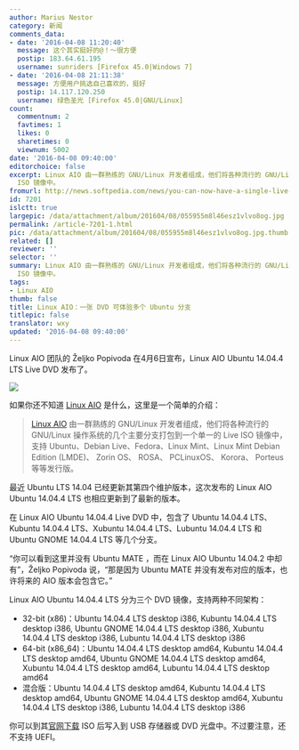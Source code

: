 ```yaml
---
author: Marius Nestor
category: 新闻
comments_data:
- date: '2016-04-08 11:20:40'
  message: 这个其实挺好的@！～很方便
  postip: 183.64.61.195
  username: sunriders [Firefox 45.0|Windows 7]
- date: '2016-04-08 21:11:38'
  message: 方便用户挑选自己喜欢的，挺好
  postip: 14.117.120.250
  username: 绿色圣光 [Firefox 45.0|GNU/Linux]
count:
  commentnum: 2
  favtimes: 1
  likes: 0
  sharetimes: 0
  viewnum: 5002
date: '2016-04-08 09:40:00'
editorchoice: false
excerpt: Linux AIO 由一群熟练的 GNU/Linux 开发者组成，他们将各种流行的 GNU/Linux 操作系统的几个主要分支打包到一个单一的 Live
  ISO 镜像中。
fromurl: http://news.softpedia.com/news/you-can-now-have-a-single-live-iso-image-with-all-the-ubuntu-14-04-4-lts-flavors-502661.shtml
id: 7201
islctt: true
largepic: /data/attachment/album/201604/08/055955m8l46esz1vlvo8og.jpg
permalink: /article-7201-1.html
pic: /data/attachment/album/201604/08/055955m8l46esz1vlvo8og.jpg.thumb.jpg
related: []
reviewer: ''
selector: ''
summary: Linux AIO 由一群熟练的 GNU/Linux 开发者组成，他们将各种流行的 GNU/Linux 操作系统的几个主要分支打包到一个单一的 Live
  ISO 镜像中。
tags:
- Linux AIO
thumb: false
title: Linux AIO：一张 DVD 可体验多个 Ubuntu 分支
titlepic: false
translator: wxy
updated: '2016-04-08 09:40:00'
---
```


Linux AIO 团队的 Željko Popivoda 在4月6日宣布，Linux AIO Ubuntu 14.04.4 LTS Live DVD 发布了。


![](/data/attachment/album/201604/08/055955m8l46esz1vlvo8og.jpg)


如果你还不知道 [Linux AIO](http://linuxaio.net/) 是什么，这里是一个简单的介绍：



> 
> [Linux AIO](http://linuxaio.net/) 由一群熟练的 GNU/Linux 开发者组成，他们将各种流行的 GNU/Linux 操作系统的几个主要分支打包到一个单一的 Live ISO 镜像中，支持 Ubuntu、Debian Live、Fedora、Linux Mint、Linux Mint Debian Edition (LMDE)、 Zorin OS、 ROSA、 PCLinuxOS、 Korora、 Porteus 等等发行版。
> 
> 
> 


最近 Ubuntu LTS 14.04 已经更新其第四个维护版本，这次发布的 Linux AIO Ubuntu 14.04.4 LTS 也相应更新到了最新的版本。


在 Linux AIO Ubuntu 14.04.4 Live DVD 中，包含了 Ubuntu 14.04.4 LTS、Kubuntu 14.04.4 LTS、Xubuntu 14.04.4 LTS、Lubuntu 14.04.4 LTS 和 Ubuntu GNOME 14.04.4 LTS 等几个分支。


“你可以看到这里并没有 Ubuntu MATE ，而在 Linux AIO Ubuntu 14.04.2 中却有”，Željko Popivoda 说，“那是因为 Ubuntu MATE 并没有发布对应的版本，也许将来的 AIO 版本会包含它。”


Linux AIO Ubuntu 14.04.4 LTS 分为三个 DVD 镜像，支持两种不同架构：


* 32-bit (x86)：Ubuntu 14.04.4 LTS desktop i386, Kubuntu 14.04.4 LTS desktop i386, Ubuntu GNOME 14.04.4 LTS desktop i386, Xubuntu 14.04.4 LTS desktop i386, Lubuntu 14.04.4 LTS desktop i386
* 64-bit (x86\_64)：Ubuntu 14.04.4 LTS desktop amd64, Kubuntu 14.04.4 LTS desktop amd64, Ubuntu GNOME 14.04.4 LTS desktop amd64, Xubuntu 14.04.4 LTS desktop amd64, Lubuntu 14.04.4 LTS desktop amd64
* 混合版：Ubuntu 14.04.4 LTS desktop amd64, Kubuntu 14.04.4 LTS desktop amd64, Ubuntu GNOME 14.04.4 LTS desktop amd64, Xubuntu 14.04.4 LTS desktop i386, Lubuntu 14.04.4 LTS desktop i386


你可以到其[官网下载](http://linuxaio.net/downloads/linux-aio-ubuntu/lts-releases/) ISO 后写入到 USB 存储器或 DVD 光盘中。不过要注意，还不支持 UEFI。